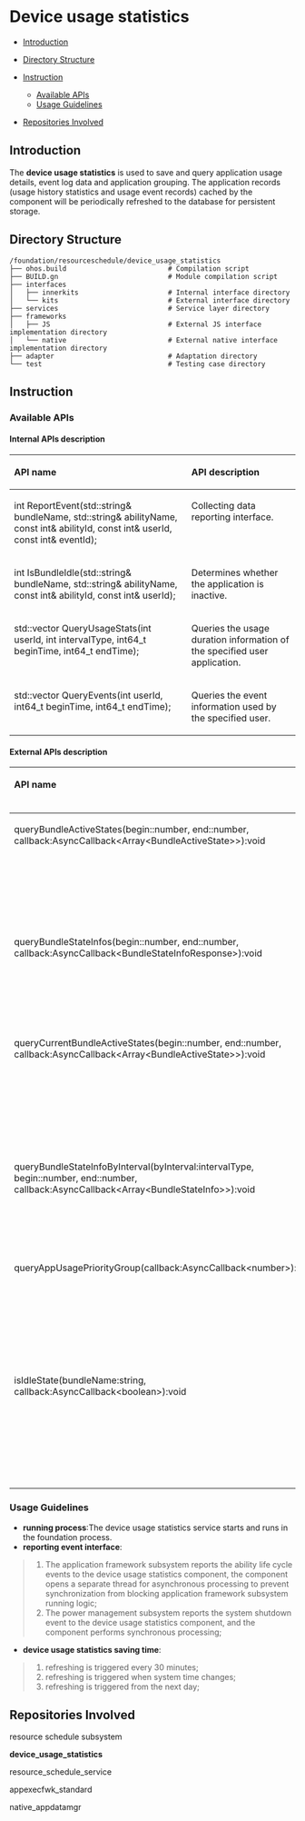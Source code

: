 # Device usage statistics<a name="EN-US_TOPIC_0000001115588558"></a>

-   [Introduction](#section11660541593)
-   [Directory Structure](#section161941989596)
-   [Instruction](#section1312121216216)
    -   [Available APIs](#section1551164914237)
    -   [Usage Guidelines](#section129654513264)

-   [Repositories Involved](#section1371113476307)

## Introduction<a name="section11660541593"></a>

The **device usage statistics** is used to save and query application usage details, event log data and application grouping.
The application records (usage history statistics and usage event records) cached by the component will be periodically refreshed to the database for persistent storage.

## Directory Structure<a name="section161941989596"></a>

```
/foundation/resourceschedule/device_usage_statistics
├── ohos.build                         # Compilation script
├── BUILD.gn                           # Module compilation script
├── interfaces
│   ├── innerkits                      # Internal interface directory
│   └── kits                           # External interface directory
├── services                           # Service layer directory
├── frameworks
│   ├── JS                             # External JS interface implementation directory
│   └── native                         # External native interface implementation directory
├── adapter                            # Adaptation directory
└── test                               # Testing case directory
```

## Instruction<a name="section1312121216216"></a>

### Available APIs<a name="section1551164914237"></a>

#### Internal APIs description<a name="section1551164914237"></a>

<a name="table775715438253"></a>
<table><thead align="left"><tr id="row12757154342519"><th class="cellrowborder" valign="top" width="62%" id="mcps1.1.3.1.1"><p id="p1075794372512"><a name="p1075794372512"></a><a name="p1075794372512"></a>API name</p>
</th>
<th class="cellrowborder" valign="top" width="56.81%" id="mcps1.1.3.1.2"><p id="p375844342518"><a name="p375844342518"></a><a name="p375844342518"></a>API description</p>
</th>
</tr>
</thead>
<tbody><tr id="row1975804332517"><td class="cellrowborder" valign="top" width="43.19%" headers="mcps1.1.3.1.1 "><p id="p5758174313255"><a name="p5758174313255"></a><a name="p5758174313255"></a>int ReportEvent(std::string& bundleName, std::string& abilityName, const int& abilityId, const int& userId, const int& eventId);</p>
</td>
<td class="cellrowborder" valign="top" width="56.81%" headers="mcps1.1.3.1.2 "><p id="p14758743192519"><a name="p14758743192519"></a><a name="p14758743192519"></a>Collecting data reporting interface.</p>
</td>
</tr>
<tr id="row2758943102514"><td class="cellrowborder" valign="top" width="43.19%" headers="mcps1.1.3.1.1 "><p id="p107581438250"><a name="p107581438250"></a><a name="p107581438250"></a>int IsBundleIdle(std::string& bundleName, std::string& abilityName, const int& abilityId, const int& userId);</p>
</td>
<td class="cellrowborder" valign="top" width="56.81%" headers="mcps1.1.3.1.2 "><p id="p8758743202512"><a name="p8758743202512"></a><a name="p8758743202512"></a>Determines whether the application is inactive.</p>
</td>
</tr>
<tr id="row09311240175710"><td class="cellrowborder" valign="top" width="43.19%" headers="mcps1.1.3.1.1 "><p id="p159328405571"><a name="p159328405571"></a><a name="p159328405571"></a>std::vector<BundleActiveUsageStats> QueryUsageStats(int userId, int intervalType, int64_t beginTime, int64_t endTime);</p>
</td>
<td class="cellrowborder" valign="top" width="56.81%" headers="mcps1.1.3.1.2 "><p id="p493294018574"><a name="p493294018574"></a><a name="p493294018574"></a>Queries the usage duration information of the specified user application.</p>
<tr id="row09311240175710"><td class="cellrowborder" valign="top" width="43.19%" headers="mcps1.1.3.1.1 "><p id="p159328405571"><a name="p159328405571"></a><a name="p159328405571"></a>std::vector<BundleActiveEvent> QueryEvents(int userId, int64_t beginTime, int64_t endTime);</p>
</td>
<td class="cellrowborder" valign="top" width="56.81%" headers="mcps1.1.3.1.2 "><p id="p493294018574"><a name="p493294018574"></a><a name="p493294018574"></a>Queries the event information used by the specified user.</p>
</td>
</tr>
</tbody>
</table>

#### External APIs description<a name="section1551164914237"></a>

<a name="table775715438253"></a>
<table><thead align="left"><tr id="row12757154342519"><th class="cellrowborder" valign="top" width="60%" id="mcps1.1.3.1.1"><p id="p1075794372512"><a name="p1075794372512"></a><a name="p1075794372512"></a>API name</p>
</th>
<th class="cellrowborder" valign="top" width="56.81%" id="mcps1.1.3.1.2"><p id="p375844342518"><a name="p375844342518"></a><a name="p375844342518"></a>API description</p>
</th>
</tr>
</thead>
<tbody><tr id="row1975804332517"><td class="cellrowborder" valign="top" width="43.19%" headers="mcps1.1.3.1.1 "><p id="p5758174313255"><a name="p5758174313255"></a><a name="p5758174313255"></a>queryBundleActiveStates(begin::number, end::number, callback:AsyncCallback&lt;Array&lt;BundleActiveState&gt;&gt;):void</p>
</td>
<td class="cellrowborder" valign="top" width="56.81%" headers="mcps1.1.3.1.2 "><p id="p14758743192519"><a name="p14758743192519"></a><a name="p14758743192519"></a>Queries the event collection of all applications through time interval.</p>
</td>
</tr>
<tr id="row2758943102514"><td class="cellrowborder" valign="top" width="43.19%" headers="mcps1.1.3.1.1 "><p id="p107581438250"><a name="p107581438250"></a><a name="p107581438250"></a>queryBundleStateInfos(begin::number, end::number, callback:AsyncCallback&lt;BundleStateInfoResponse&gt;):void</p>
</td>
<td class="cellrowborder" valign="top" width="56.81%" headers="mcps1.1.3.1.2 "><p id="p8758743202512"><a name="p8758743202512"></a><a name="p8758743202512"></a>Uses the start and end time to query the application usage time statistics.</p>
</td>
</tr>
<tr id="row09311240175710"><td class="cellrowborder" valign="top" width="43.19%" headers="mcps1.1.3.1.1 "><p id="p159328405571"><a name="p159328405571"></a><a name="p159328405571"></a>queryCurrentBundleActiveStates(begin::number, end::number, callback:AsyncCallback&lt;Array&lt;BundleActiveState&gt;&gt;):void</p>
</td>
<td class="cellrowborder" valign="top" width="56.81%" headers="mcps1.1.3.1.2 "><p id="p493294018574"><a name="p493294018574"></a><a name="p493294018574"></a>Queries the event collection of the current application through the time interval.</p>
<tr id="row09311240175710"><td class="cellrowborder" valign="top" width="43.19%" headers="mcps1.1.3.1.1 "><p id="p159328405571"><a name="p159328405571"></a><a name="p159328405571"></a>queryBundleStateInfoByInterval(byInterval:intervalType, begin::number, end::number, callback:AsyncCallback&lt;Array&lt;BundleStateInfo&gt;&gt;):void</p>
</td>
<td class="cellrowborder" valign="top" width="56.81%" headers="mcps1.1.3.1.2 "><p id="p493294018574"><a name="p493294018574"></a><a name="p493294018574"></a>Queries application usage duration statistics by time interval.</p>
<tr id="row09311240175710"><td class="cellrowborder" valign="top" width="43.19%" headers="mcps1.1.3.1.1 "><p id="p159328405571"><a name="p159328405571"></a><a name="p159328405571"></a>queryAppUsagePriorityGroup(callback:AsyncCallback&lt;number&gt;):void</p>
</td>
<td class="cellrowborder" valign="top" width="56.81%" headers="mcps1.1.3.1.2 "><p id="p493294018574"><a name="p493294018574"></a><a name="p493294018574"></a>Queries (returns) the priority group used by the current caller application.</p>
<tr id="row09311240175710"><td class="cellrowborder" valign="top" width="43.19%" headers="mcps1.1.3.1.1 "><p id="p159328405571"><a name="p159328405571"></a><a name="p159328405571"></a>isIdleState(bundleName:string, callback:AsyncCallback&lt;boolean&gt;):void</p>
</td>
<td class="cellrowborder" valign="top" width="56.81%" headers="mcps1.1.3.1.2 "><p id="p493294018574"><a name="p493294018574"></a><a name="p493294018574"></a>Judges whether the application of the specified bundle name is currently idle.</p>
</td>
</tr>
</tbody>
</table>

### Usage Guidelines<a name="section129654513264"></a>

- **running process**:The device usage statistics service starts and runs in the foundation process.
- **reporting event interface**:
>1.  The application framework subsystem reports the ability life cycle events to the device usage statistics component, 
the component opens a separate thread for asynchronous processing to prevent synchronization from blocking application framework subsystem running logic;
>2.  The power management subsystem reports the system shutdown event to the device usage statistics component, and the component performs synchronous processing;
- **device usage statistics saving time**:
>1.  refreshing is triggered every 30 minutes;
>2.  refreshing is triggered when system time changes;
>3.  refreshing is triggered from the next day;

## Repositories Involved<a name="section1371113476307"></a>

resource schedule subsystem

**device\_usage\_statistics**

resource_schedule_service

appexecfwk_standard

native_appdatamgr